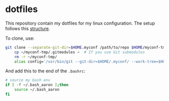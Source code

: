 # dotfiles

This repository contain my dotfiles for my linux configuration.
The setup follows this [structure](https://news.ycombinator.com/item?id=11071754).

To clone, use:
```bash
git clone --separate-git-dir=$HOME.myconf /path/to/repo $HOME/myconf-tmp
    cp ~/myconf-tmp/.gitmodules ~  # If you use Git submodules
    rm -r ~/myconf-tmp/
    alias config='/usr/bin/git --git-dir=$HOME/.myconf/ --work-tree=$HOME'
```

And add this to the end of the `.bashrc`:
```bash
# source my bash env
if [ -f ~/.bash_aaron ];then
    source ~/.bash_aaron
fi
```